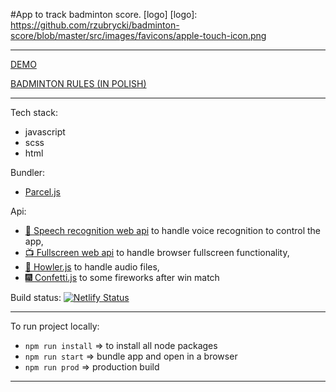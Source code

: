 #App to track badminton score.
[logo]
[logo]: https://github.com/rzubrycki/badminton-score/blob/master/src/images/favicons/apple-touch-icon.png
___

[DEMO](https://inspiring-payne-3540e7.netlify.com/)

[BADMINTON RULES (IN POLISH)](https://www.badmin.pl/zasady-gry-w-badmintona-i-56.html)
___

Tech stack:
- javascript
- scss
- html

Bundler:
- [Parcel.js](https://parceljs.org/)

Api:
- [:loudspeaker: Speech recognition web api](https://developer.mozilla.org/en-US/docs/Web/API/Web_Speech_API/Using_the_Web_Speech_API) to handle voice recognition to control the app,
- [:tv: Fullscreen web api](https://developer.mozilla.org/en-US/docs/Web/API/Fullscreen_API) to handle browser fullscreen functionality,
- [:microphone: Howler.js](https://howlerjs.com/) to handle audio files,
- [:fireworks: Confetti.js](https://github.com/Agezao/confetti-js#readme) to some fireworks after win match


Build status: [![Netlify Status](https://api.netlify.com/api/v1/badges/946b7912-1a06-4684-b7d6-3e3a93ad899c/deploy-status)](https://app.netlify.com/sites/inspiring-payne-3540e7/deploys)
___

To run project locally:

- `npm run install` => to install all node packages
- `npm run start` => bundle app and open in a browser
- `npm run prod` => production build
___
